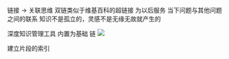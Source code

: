 链接 -> 关联思维
双链类似于维基百科的超链接
为以后服务
当下问题与其他问题之间的联系
知识不是孤立的，灵感不是无缘无故就产生的

深度知识管理工具
	内置为基础
	链
![](https://tuceng-1312762148.cos.ap-nanjing.myqcloud.com/Obsidian/202211071645362.png)

建立片段的索引